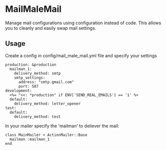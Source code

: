 MailMaleMail
==============

Manage mail configurations using configuration instead of code. This allows you to cleanly and easily swap mail settings.


## Usage

Create a config in config/mail_male_mail.yml file and specify your settings

```
production: &production
  mailman_1:
    delivery_method: smtp
    smtp_settings:
      address: "smtp.gmail.com"
      port: 587
development:
  <%= "<<: *production" if ENV['SEND_REAL_EMAILS'] == '1' %>
  default:
    delivery_method: letter_opener
test:
  default:
    delivery_method: test
```

In your mailer specify the 'mailman' to deliever the mail:

```
class MainMailer < ActionMailer::Base
  mailman :mailman_1
end
```


